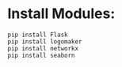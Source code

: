 # Install Modules:

    pip install Flask
    pip install logomaker
    pip install networkx
    pip install seaborn
    

